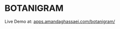 # BOTANIGRAM

Live Demo at: [apps.amandaghassaei.com/botanigram/](https://apps.amandaghassaei.com/botanigram/)